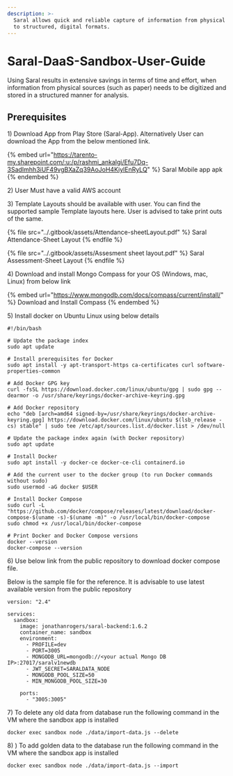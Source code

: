 ```yaml
---
description: >-
  Saral allows quick and reliable capture of information from physical formats
  to structured, digital formats.
---
```


# Saral-DaaS-Sandbox-User-Guide

Using Saral results in extensive savings in terms of time and effort, when information from physical sources (such as paper) needs to be digitized and stored in a structured manner for analysis.

## Prerequisites

1\) Download App from Play Store (Saral-App). Alternatively User can download the App from the below mentioned link.

{% embed url="https://tarento-my.sharepoint.com/:u:/p/rashmi_ankalgi/Efu7Dq-3SadImhh3iUF49vgBXaZq39AoJoH4KiylEnRyLQ" %}
Saral Mobile app apk
{% endembed %}

2\) User Must have a valid AWS account

3\) Template Layouts should be available with user. You can find the supported sample Template layouts here. User is advised to take print outs of the same.&#x20;

{% file src="../.gitbook/assets/Attendance-sheetLayout.pdf" %}
Saral Attendance-Sheet Layout
{% endfile %}

{% file src="../.gitbook/assets/Assesment sheet layout.pdf" %}
Saral Assessment-Sheet Layout
{% endfile %}

4\) Download and install Mongo Compass for your OS (Windows, mac, Linux) from below link&#x20;

{% embed url="https://www.mongodb.com/docs/compass/current/install/" %}
Download and Install Compass
{% endembed %}

5\) Install docker on Ubuntu Linux using below details

```
#!/bin/bash

# Update the package index
sudo apt update

# Install prerequisites for Docker
sudo apt install -y apt-transport-https ca-certificates curl software-properties-common

# Add Docker GPG key
curl -fsSL https://download.docker.com/linux/ubuntu/gpg | sudo gpg --dearmor -o /usr/share/keyrings/docker-archive-keyring.gpg

# Add Docker repository
echo "deb [arch=amd64 signed-by=/usr/share/keyrings/docker-archive-keyring.gpg] https://download.docker.com/linux/ubuntu $(lsb_release -cs) stable" | sudo tee /etc/apt/sources.list.d/docker.list > /dev/null

# Update the package index again (with Docker repository)
sudo apt update

# Install Docker
sudo apt install -y docker-ce docker-ce-cli containerd.io

# Add the current user to the docker group (to run Docker commands without sudo)
sudo usermod -aG docker $USER

# Install Docker Compose
sudo curl -L "https://github.com/docker/compose/releases/latest/download/docker-compose-$(uname -s)-$(uname -m)" -o /usr/local/bin/docker-compose
sudo chmod +x /usr/local/bin/docker-compose

# Print Docker and Docker Compose versions
docker --version
docker-compose --version
```

6\) Use below link from the public repository to download docker compose file.

Below is the sample file for the reference. It is advisable to use latest available version from the public repository

```
version: "2.4"

services:
  sandbox:
    image: jonathanrogers/saral-backend:1.6.2
    container_name: sandbox
    environment:
      - PROFILE=dev
      - PORT=3005
      - MONGODB_URL=mongodb://<your actual Mongo DB IP>:27017/saralv1newdb
      - JWT_SECRET=SARALDATA_NODE
      - MONGODB_POOL_SIZE=50
      - MIN_MONGODB_POOL_SIZE=30

    ports:
      - "3005:3005"
```

7\) To delete any old data from database run the following command in the VM where the sandbox app is installed

```
docker exec sandbox node ./data/import-data.js --delete
```

8\) ) To add golden data to the database run the following command in the VM where the sandbox app is installed

```
docker exec sandbox node ./data/import-data.js --import
```

